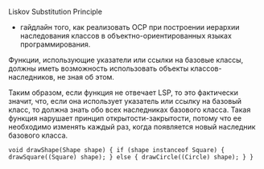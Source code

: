 Liskov Substitution Principle
- гайдлайн того, как реализовать OCP при построении иерархии наследования классов в объектно-ориентированных языках программирования.

Функции, использующие указатели или ссылки на базовые классы, должны иметь возможность использовать объекты классов-наследников, не зная об этом.

Таким образом, если функция не отвечает LSP, то это фактически значит, что, если она использует указатель или ссылку на базовый класс, то должна знать обо всех наследниках базового класса. Такая функция нарушает принцип открытости-закрытости, потому что ее необходимо изменять каждый раз, когда появляется новый наследник базового класса.

``
void drawShape(Shape shape) {
if (shape instanceof Square) {
drawSquare((Square) shape);
} else {
drawCircle((Circle) shape);
}
}
``